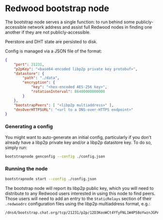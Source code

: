 # Redwood bootstrap node

The bootstrap node serves a single function: to run behind some publicly-accessible network address and assist full Redwood nodes in finding one another if they are not publicly-accessible.

Peerstore and DHT state are persisted to disk.

Config is managed via a JSON file of the format:

```json
{
    "port": 21231,
    "p2pKey": "<base64-encoded libp2p private key protobuf>",
    "datastore": {
        "path": "./data",
        "encryption": {
            "key": "<hex-encoded AES-256 key>",
            "rotationInterval": 86400000000000
        }
    },
    "bootstrapPeers": [ "<libp2p multiaddress>" ],
    "dnsOverHTTPSURL": "<url to a DNS-over-HTTPS endpoint>"
}
```

### Generating a config

You might want to auto-generate an initial config, particularly if you don't already have a libp2p  private key and/or a libp2p datastore key. To do so, simply run:

```sh
bootstrapnode genconfig --config ./config.json
```

### Running the node

```sh
bootstrapnode start --config ./config.json
```

The bootstrap node will report its libp2p public key, which you will need to distribute to any Redwood users interested in using this node to find peers. Those users will need to add an entry to the `StaticRelays` section of their `.redwoodrc` configuration files using the libp2p multiaddress format, e.g.:

```
/dns4/bootstrap.chat.org/tcp/21231/p2p/12D3KooWCt4YfyFNL1W4P58oYwznJGPA5G7JtFch79PEpM1UMB92
```

